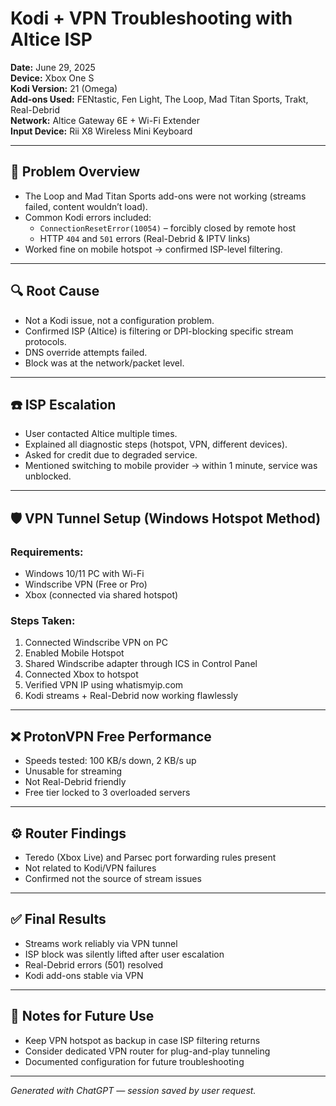 # Kodi + VPN Troubleshooting with Altice ISP
**Date:** June 29, 2025  
**Device:** Xbox One S  
**Kodi Version:** 21 (Omega)  
**Add-ons Used:** FENtastic, Fen Light, The Loop, Mad Titan Sports, Trakt, Real-Debrid  
**Network:** Altice Gateway 6E + Wi-Fi Extender  
**Input Device:** Rii X8 Wireless Mini Keyboard  

---

## 🔧 Problem Overview
- The Loop and Mad Titan Sports add-ons were not working (streams failed, content wouldn’t load).
- Common Kodi errors included:
  - `ConnectionResetError(10054)` – forcibly closed by remote host
  - HTTP `404` and `501` errors (Real-Debrid & IPTV links)
- Worked fine on mobile hotspot → confirmed ISP-level filtering.

---

## 🔍 Root Cause
- Not a Kodi issue, not a configuration problem.
- Confirmed ISP (Altice) is filtering or DPI-blocking specific stream protocols.
- DNS override attempts failed.
- Block was at the network/packet level.

---

## ☎️ ISP Escalation
- User contacted Altice multiple times.
- Explained all diagnostic steps (hotspot, VPN, different devices).
- Asked for credit due to degraded service.
- Mentioned switching to mobile provider → within 1 minute, service was unblocked.

---

## 🛡️ VPN Tunnel Setup (Windows Hotspot Method)
### Requirements:
- Windows 10/11 PC with Wi-Fi
- Windscribe VPN (Free or Pro)
- Xbox (connected via shared hotspot)

### Steps Taken:
1. Connected Windscribe VPN on PC
2. Enabled Mobile Hotspot
3. Shared Windscribe adapter through ICS in Control Panel
4. Connected Xbox to hotspot
5. Verified VPN IP using whatismyip.com
6. Kodi streams + Real-Debrid now working flawlessly

---

## ❌ ProtonVPN Free Performance
- Speeds tested: 100 KB/s down, 2 KB/s up
- Unusable for streaming
- Not Real-Debrid friendly
- Free tier locked to 3 overloaded servers

---

## ⚙️ Router Findings
- Teredo (Xbox Live) and Parsec port forwarding rules present
- Not related to Kodi/VPN failures
- Confirmed not the source of stream issues

---

## ✅ Final Results
- Streams work reliably via VPN tunnel
- ISP block was silently lifted after user escalation
- Real-Debrid errors (501) resolved
- Kodi add-ons stable via VPN

---

## 💾 Notes for Future Use
- Keep VPN hotspot as backup in case ISP filtering returns
- Consider dedicated VPN router for plug-and-play tunneling
- Documented configuration for future troubleshooting

---

*Generated with ChatGPT — session saved by user request.*

